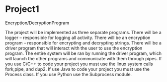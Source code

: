 # Project1
Encryption/DecryptionProgram

The project will be implemented as three separate programs. There will be a logger –
responsible for logging all activity. There will be an encryption program – responsible for
encrypting and decrypting strings. There will be a driver program that will interact with
the user to use the encryption program. The entire system will be ran by running the driver
program, which will launch the other programs and communicate with them through pipes.
If you use C/C++ to code your project you must use the linux system calls fork,pipe, and
dup2. If use Java to code your project you must use the Process class. If you use Python
use the Subprocess module.
